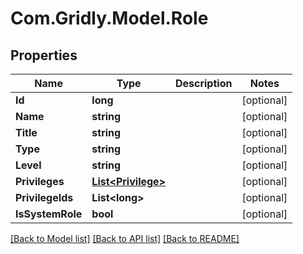# Com.Gridly.Model.Role

## Properties

Name | Type | Description | Notes
------------ | ------------- | ------------- | -------------
**Id** | **long** |  | [optional] 
**Name** | **string** |  | [optional] 
**Title** | **string** |  | [optional] 
**Type** | **string** |  | [optional] 
**Level** | **string** |  | [optional] 
**Privileges** | [**List&lt;Privilege&gt;**](Privilege.md) |  | [optional] 
**PrivilegeIds** | **List&lt;long&gt;** |  | [optional] 
**IsSystemRole** | **bool** |  | [optional] 

[[Back to Model list]](../README.md#documentation-for-models) [[Back to API list]](../README.md#documentation-for-api-endpoints) [[Back to README]](../README.md)

